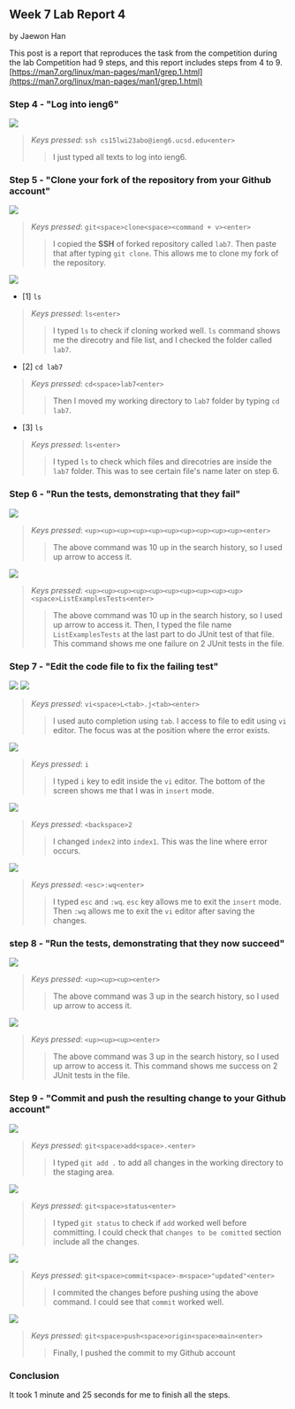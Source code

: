 ## Week 7 Lab Report 4
by Jaewon Han 

This post is a report that reproduces the task from the competition during the lab
Competition had 9 steps, and this report includes steps from 4 to 9.
[https://man7.org/linux/man-pages/man1/grep.1.html](https://man7.org/linux/man-pages/man1/grep.1.html)

### Step 4 - "Log into ieng6"
![](/images/step4_1.png)
>   *Keys pressed*: ``` ssh cs15lwi23abo@ieng6.ucsd.edu<enter> ```
>>  I just typed all texts to log into ieng6.

### Step 5 - "Clone your fork of the repository from your Github account" 
![](/images/step5_1.png)
>   *Keys pressed*: ``` git<space>clone<space><command + v><enter> ```
>>  I copied the **SSH** of forked repository called `lab7`. Then paste that after typing `git clone`. This allows me to clone my fork of the repository. 

![](/images/step5_2.png)
* [1] `ls`
>   *Keys pressed*: ``` ls<enter> ```
>>  I typed `ls` to check if cloning worked well. `ls` command shows me the direcotry and file list, and I checked the folder called `lab7`.  

* [2] `cd lab7`
>   *Keys pressed*: ``` cd<space>lab7<enter> ```
>>  Then I moved my working directory to `lab7` folder by typing `cd lab7`.

* [3] `ls`
>   *Keys pressed*: ``` ls<enter> ```
>>  I typed `ls` to check which files and direcotries are inside the `lab7` folder. This was to see certain file's name later on step 6. 

### Step 6 - "Run the tests, demonstrating that they fail" 
![](/images/step6_1.png)
>   *Keys pressed*: ``` <up><up><up><up><up><up><up><up><up><up><enter> ```
>>  The above command was 10 up in the search history, so I used up arrow to access it. 
  
![](/images/step6_2.png)
>   *Keys pressed*: ``` <up><up><up><up><up><up><up><up><up><up><space>ListExamplesTests<enter> ```
>>  The above command was 10 up in the search history, so I used up arrow to access it. Then, I typed the file name `ListExamplesTests` at the last part to do JUnit test of that file. This command shows me one failure on 2 JUnit tests in the file.

### Step 7 - "Edit the code file to fix the failing test" 
![](/images/step7_1.png)
![](/images/vi_1.png)
>   *Keys pressed*: ``` vi<space>L<tab>.j<tab><enter> ```
>>  I used auto completion using `tab`. I access to file to edit using `vi` editor. The focus was at the position where the error exists.
  
![](/images/vi_2.png)
>   *Keys pressed*: ``` i ```
>>  I typed `i` key to edit inside the `vi` editor. The bottom of the screen shows me that I was in `insert` mode. 
  
![](/images/vi_3.png)
>   *Keys pressed*: ``` <backspace>2 ```
>>  I changed `index2` into `index1`. This was the line where error occurs.
  
![](/images/vi_4.png)
>   *Keys pressed*: ``` <esc>:wq<enter> ```
>>  I typed `esc` and `:wq`. `esc` key allows me to exit the `insert` mode. Then `:wq` allows me to exit the `vi` editor after saving the changes. 

### step 8 - "Run the tests, demonstrating that they now succeed"
![](/images/step8_1.png)
>   *Keys pressed*: ``` <up><up><up><enter> ```
>>  The above command was 3 up in the search history, so I used up arrow to access it. 
  
![](/images/step8_2.png)
>   *Keys pressed*: ``` <up><up><up><enter> ```
>>  The above command was 3 up in the search history, so I used up arrow to access it. This command shows me success on 2 JUnit tests in the file.
  
### Step 9 - "Commit and push the resulting change to your Github account" 
![](/images/step9_1.png)
>   *Keys pressed*: ``` git<space>add<space>.<enter> ```
>>  I typed `git add .` to add all changes in the working directory to the staging area.  
  
![](/images/step9_2.png)
>   *Keys pressed*: ``` git<space>status<enter> ```
>>  I typed `git status` to check if `add` worked well before committing. I could check that `changes to be comitted` section include all the changes. 
  
![](/images/step9_3.png)
>   *Keys pressed*: ``` git<space>commit<space>-m<space>"updated"<enter> ```
>>  I commited the changes before pushing using the above command. I could see that `commit` worked well. 
  
![](/images/step9_4.png)
>   *Keys pressed*: ``` git<space>push<space>origin<space>main<enter> ```
>>  Finally, I pushed the commit to my Github account

### Conclusion
It took 1 minute and 25 seconds for me to finish all the steps. 
